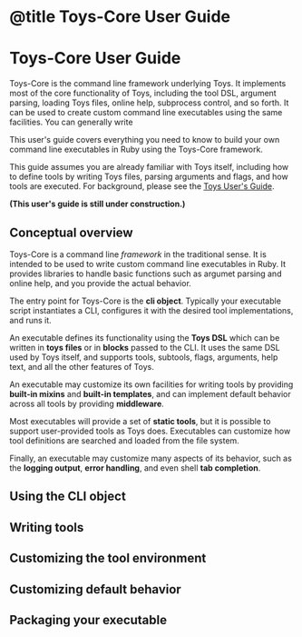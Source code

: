 # @title Toys-Core User Guide

# Toys-Core User Guide

Toys-Core is the command line framework underlying Toys. It implements most of
the core functionality of Toys, including the tool DSL, argument parsing,
loading Toys files, online help, subprocess control, and so forth. It can be
used to create custom command line executables using the same facilities. You
can generally write 

This user's guide covers everything you need to know to build your own command
line executables in Ruby using the Toys-Core framework.

This guide assumes you are already familiar with Toys itself, including how to
define tools by writing Toys files, parsing arguments and flags, and how tools
are executed. For background, please see the
[Toys User's Guide](https://dazuma.github.io/toys/gems/toys/latest/file.guide.html).

**(This user's guide is still under construction.)**

## Conceptual overview

Toys-Core is a command line *framework* in the traditional sense. It is
intended to be used to write custom command line executables in Ruby. It
provides libraries to handle basic functions such as argumet parsing and online
help, and you provide the actual behavior.

The entry point for Toys-Core is the **cli object**. Typically your executable
script instantiates a CLI, configures it with the desired tool implementations,
and runs it.

An executable defines its functionality using the **Toys DSL** which can be
written in **toys files** or in **blocks** passed to the CLI. It uses the same
DSL used by Toys itself, and supports tools, subtools, flags, arguments, help
text, and all the other features of Toys.

An executable may customize its own facilities for writing tools by providing
**built-in mixins** and **built-in templates**, and can implement default
behavior across all tools by providing **middleware**.

Most executables will provide a set of **static tools**, but it is possible to
support user-provided tools as Toys does. Executables can customize how tool
definitions are searched and loaded from the file system.

Finally, an executable may customize many aspects of its behavior, such as the
**logging output**, **error handling**, and even shell **tab completion**.

## Using the CLI object

## Writing tools

## Customizing the tool environment

## Customizing default behavior

## Packaging your executable

